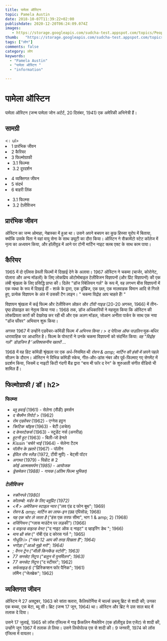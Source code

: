 ```yaml
---
title: पामेला ऑस्टिन 
topic: Pamela Austin
date: 2018-10-07T11:39:22+02:00
publishdate: 2020-12-20T06:24:09.074Z
images: 
   - https://storage.googleapis.com/sudcha-test.appspot.com/topics/People/pamela_austin/1.jpeg
thumb:   "https://storage.googleapis.com/sudcha-test.appspot.com/topics/People/pamela_austin/thumb.jpeg"
tags: ["लोग"]
comments: false
category: लोग
keywords: 
  - "Pamela Austin"
  - "पामेला ऑस्टिन "
  - "information"

---
```

<h1> पामेला ऑस्टिन </h1> <p> </p> <p> पामेला ऑस्टिन (जन्म पामेला जोन अर्टर्ट, 20 दिसंबर, 1941) एक अमेरिकी अभिनेत्री हैं। </p> <h2> सामग्री </h2> <। ul> <li> 1 प्रारंभिक जीवन </li> <li> 2 कैरियर </li> <li> 3 फिल्मोग्राफी <ul> <li> 3.1 फिल्म्स </li> <li> 3.2 दूरदर्शन </li> </ul > </li> <li> 4 व्यक्तिगत जीवन </li> <li> 5 संदर्भ </li> <li> 6 बाहरी लिंक </li> </ul> <ul> <li> 3.1 फिल्म्स </li> <li> 3.2 टेलीविजन </li> </ul> <h2> प्रारंभिक जीवन </h2> <p> ऑस्टिन का जन्म ओमाहा, नेब्रास्का में हुआ था। उसने अपने बचपन का कुछ हिस्सा यूरोप में बिताया, क्योंकि उसके पिता ने वहां वायु सेना के साथ ड्यूटी का दौरा किया। ऑस्टिन ने सैक्रामेंटो स्टेट कॉलेज में नृत्य का अध्ययन किया, और हॉलीवुड में आने पर टोनी मार्टिन नाइट क्लब एक्ट के साथ काम पाया। </p> <h2> कैरियर </h2> <p> 1965 में दो एल्विस प्रेस्ली फिल्मों में दिखाई देने के अलावा। 1967 ऑस्टिन ने चकमा (चार्जर, कोरोनेट, पोलारा और अन्य मॉडलों) के लिए लोकप्रिय ऑटोमोबाइल टेलीविजन विज्ञापनों (और प्रिंट विज्ञापनों) की एक लंबी श्रृंखला के लिए प्रसिद्धि प्राप्त की। दिलेर "डॉज रिबेलियन गर्ल" के रूप में, वह लगभग बीस विज्ञापनों में एक व्यथा के रूप में दिखाई दीं - शार्क के द्वारा, एक ड्रॉब्रिज, एक छत, एक मालवाहक विमान आदि से गिरते हुए, प्रत्येक विज्ञापन के अंत में उसकी टैग लाइन। " चकमा विद्रोह आप चाहते हैं! "</P> <p> विज्ञापन श्रृंखला में कई फिल्म और टेलीविजन ऑफ़र और <i> टीवी गाइड </i> (20-20 अगस्त, 1966) में तीन-पृष्ठ प्रोफ़ाइल का नेतृत्व किया गया। 1968 तक, डॉज अधिकारियों ने महसूस किया कि ऑस्टिन की लोकप्रियता कारों की देखरेख कर रही थी और एक अलग मॉडल, जोआन अनीता पार्कर के साथ एक नया "डॉज फीवर" अभियान शुरू किया। </p> <p> अगस्त 1967 में उन्होंने एडवेंचर-कॉमेडी फिल्म <i> में अभिनय किया। > द पेरिल्स ऑफ पाउलिन </i> मूक-बधिर धारावाहिक पर आधारित है। फिल्म के पोस्टरों ने उनके चकमा विज्ञापनों को संदर्भित किया: <i> वह "विद्रोह गर्ल" डोडजिन है 'अविश्वसनीय खतरों ... </i> </p> <p> 1968 में वह हिट कॉमेडी श्रृंखला पर एक अर्ध-नियमित थी <i> रोवन & amp; मार्टिन की हंसी में </i> अपने पहले सीज़न के दौरान। ऑस्टिन ने विभिन्न कॉमेडी स्केच, गीत-और-डांस नंबर और पूर्व-फिल्माए गए सेगमेंट में प्रदर्शन किया, जिसमें द नाइटी किटी गंदगी बैंड द्वारा "बाय मी फॉर द रेन" के शुरुआती संगीत वीडियो भी शामिल हैं। </p> <h2> फिल्मोग्राफी / डॉ। h2> <h3> फिल्म्स </h3> <ul> <li> <i> ब्लू हवाई </i> (1961) - सेलेना (सैंडी) इमर्सन </li> <li> <i> द चैपमैन रिपोर्ट </i> > (1962) </li> <li> <i> रोम एडवेंचर </i> (1962) - एग्नेस हट्टन </li> <li> <i> क्रिटिक चॉइस </i> (1963) - बेटी (अचेत) </li> <li> <i> द केयरटेकर्स </i> (1963) - स्टूडेंट नर्स (अनरीड) </li> <li> <i> हूटनी हूट </i> (1963) - बिली-जो हेनले </li> <li> <i> Kissin 'चचेरे भाई </i> (1964) - सेलेना टैटम </li> <li> <i> पॉलीन के ख़तरे </i> (1967) - पॉलीन </li> <li> <i> ईविल रॉय स्लैड </i> (1972, टीवी मूवी) - बेट्सी पॉटर </li> <li> <i> अगाथा </i> (1979) - पिय्रोट # 2 </li> <i> <i> कोई आत्मसमर्पण </i> (1985) - आयोजक </li> <li> <i> ड्रेसमेकर </i> (1988) - गायक (अंतिम फिल्म भूमिका) </li> </ul> <h3 > टेलीविजन </h3> <ul> <li> <i> स्क्रीनप्ले </i> (1980) </li> <li> <i> कोलम्बो: मर्डर के लिए ब्लूप्रिंट </i> (1972) </li> <li> <मैं > अमेरिकन स्टाइल प्यार </i> ("लव एंड द फोन बूथ"; 1969) </li> <li> <i> रोवन & amp; मार्टिन का लाफ-इन </i> (छह एपिसोड; 1968) </li> <li> <i> यह एक चोर ले जाता है </i> ("हंस एक तरफ सीमा", भाग 1 & amp; 2) (1968) </li> <li> <i> वर्जिनियन </i> ("ग्लास माउंटेन पर लड़की") (1966) </li> <li> <i> द वाइल्ड वाइल्ड वेस्ट </i> ("द नाइट ऑफ द नाइट" द व्हाइरिंग डेथ "; 1966) </li> <li> <i> माय थ्री संस </i> (" रॉबी एंड द कोरस गर्ल "; 1965) </li> <li> <i> गोधूलि <//> i> ("नंबर 12 आप की तरह दिखता है"; 1964) </li> <li> <i> भगोड़ा </i> ("आओ मुझे मरो"; 1964) </li> <li> <i>; वैगन ट्रेन </i> ("मौली किनकैड स्टोरी"; 1963) </li> <li> <i> 77 सनसेट स्ट्रिप </i> ("बलून में पुनर्मिलन"; 1963) </li> <li> <i; > 77 सनसेट स्ट्रिप </i> ("द स्टीयर"; 1962) </li> <li> <i> सर्फसाइड 6 </i> ("प्रिस्क्रिप्शन फॉर पैनिक"; 1961) </li> </li> <i; > लॉमैन </i> ("जेलब्रेक"; 1962) </li> </ul> <h2> व्यक्तिगत जीवन </h2> <p> ऑस्टिन ने 27 अक्टूबर, 1963 को सांता क्लारा, कैलिफोर्निया में चार्ल्स डब्ल्यू ब्रिट से शादी की; उनका एक बच्चा, एक बेटा, ब्यू सी। ब्रिट (जन्म 17 जून, 1964) था। ऑस्टिन और ब्रिट ने उस साल बाद में तलाक दे दिया। </p> <p> उसने 17 जुलाई, 1965 को लॉस एंजिल्स में गाइ फ्रैंकलिन मैक्लेविन (एक हॉलीवुड प्रेस एजेंट) से शादी की, उन्होंने जून 1967 में तलाक ले लिया। उसने लियोपोल्ड एस से शादी की। 9 जनवरी, 1974 को लॉस एंजिल्स में वायलर। </p> 